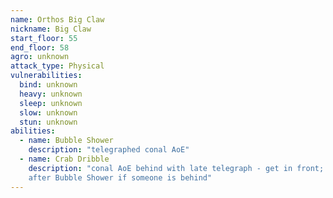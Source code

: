 ```yaml
---
name: Orthos Big Claw
nickname: Big Claw
start_floor: 55
end_floor: 58
agro: unknown
attack_type: Physical
vulnerabilities:
  bind: unknown
  heavy: unknown
  sleep: unknown
  slow: unknown
  stun: unknown
abilities:
  - name: Bubble Shower
    description: "telegraphed conal AoE"
  - name: Crab Dribble
    description: "conal AoE behind with late telegraph - get in front; used
    after Bubble Shower if someone is behind"
---
```

